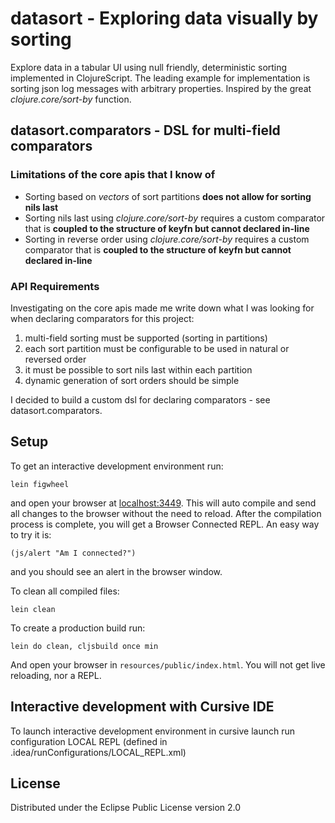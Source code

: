 # datasort - Exploring data visually by sorting

Explore data in a tabular UI using null friendly, deterministic sorting implemented in ClojureScript. The leading example for implementation is sorting json log messages with arbitrary properties. Inspired by the great *clojure.core/sort-by* function.

## datasort.comparators - DSL for multi-field comparators

### Limitations of the core apis that I know of

* Sorting based on *vectors* of sort partitions **does not allow for sorting nils last**
* Sorting nils last using *clojure.core/sort-by* requires a custom comparator that is **coupled to the structure of keyfn but cannot declared in-line**
* Sorting in reverse order using *clojure.core/sort-by* requires a custom comparator that is **coupled to the structure of keyfn but cannot declared in-line**

### API Requirements

Investigating on the core apis made me write down what I was looking for when declaring comparators for this project:

1. multi-field sorting must be supported (sorting in partitions)
1. each sort partition must be configurable to be used in natural or reversed order
1. it must be possible to sort nils last within each partition
1. dynamic generation of sort orders should be simple

I decided to build a custom dsl for declaring comparators - see datasort.comparators.

## Setup


To get an interactive development environment run:

    lein figwheel

and open your browser at [localhost:3449](http://localhost:3449/).
This will auto compile and send all changes to the browser without the
need to reload. After the compilation process is complete, you will
get a Browser Connected REPL. An easy way to try it is:

    (js/alert "Am I connected?")

and you should see an alert in the browser window.

To clean all compiled files:

    lein clean

To create a production build run:

    lein do clean, cljsbuild once min

And open your browser in `resources/public/index.html`. You will not
get live reloading, nor a REPL.

## Interactive development with Cursive IDE

To launch interactive development environment in cursive launch 
run configuration LOCAL REPL (defined in .idea/runConfigurations/LOCAL_REPL.xml)

## License

Distributed under the Eclipse Public License version 2.0
